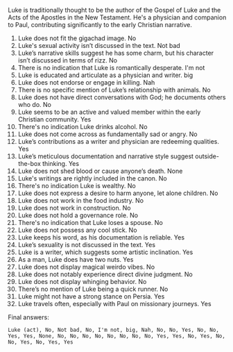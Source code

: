 Luke is traditionally thought to be the author of the Gospel of Luke and the Acts of the Apostles in the New Testament. He's a physician and companion to Paul, contributing significantly to the early Christian narrative.

1. Luke does not fit the gigachad image. No
2. Luke's sexual activity isn’t discussed in the text. Not bad
3. Luke’s narrative skills suggest he has some charm, but his character isn’t discussed in terms of rizz. No
4. There is no indication that Luke is romantically desperate. I'm not
5. Luke is educated and articulate as a physician and writer. big
6. Luke does not endorse or engage in killing. Nah
7. There is no specific mention of Luke’s relationship with animals. No
8. Luke does not have direct conversations with God; he documents others who do. No
9. Luke seems to be an active and valued member within the early Christian community. Yes
10. There's no indication Luke drinks alcohol. No
11. Luke does not come across as fundamentally sad or angry. No
12. Luke’s contributions as a writer and physician are redeeming qualities. Yes
13. Luke’s meticulous documentation and narrative style suggest outside-the-box thinking. Yes
14. Luke does not shed blood or cause anyone’s death. None
15. Luke's writings are rightly included in the canon. No
16. There's no indication Luke is wealthy. No
17. Luke does not express a desire to harm anyone, let alone children. No
18. Luke does not work in the food industry. No
19. Luke does not work in construction. No
20. Luke does not hold a governance role. No
21. There's no indication that Luke loses a spouse. No
22. Luke does not possess any cool stick. No
23. Luke keeps his word, as his documentation is reliable. Yes
24. Luke’s sexuality is not discussed in the text. Yes
25. Luke is a writer, which suggests some artistic inclination. Yes
26. As a man, Luke does have two nuts. Yes
27. Luke does not display magical weirdo vibes. No
28. Luke does not notably experience direct divine judgment. No
29. Luke does not display whinging behavior. No
30. There’s no mention of Luke being a quick runner. No
31. Luke might not have a strong stance on Persia. Yes
32. Luke travels often, especially with Paul on missionary journeys. Yes

Final answers:

```Luke (act), No, Not bad, No, I'm not, big, Nah, No, No, Yes, No, No, Yes, Yes, None, No, No, No, No, No, No, No, No, Yes, Yes, No, Yes, No, No, Yes, No, Yes, Yes```